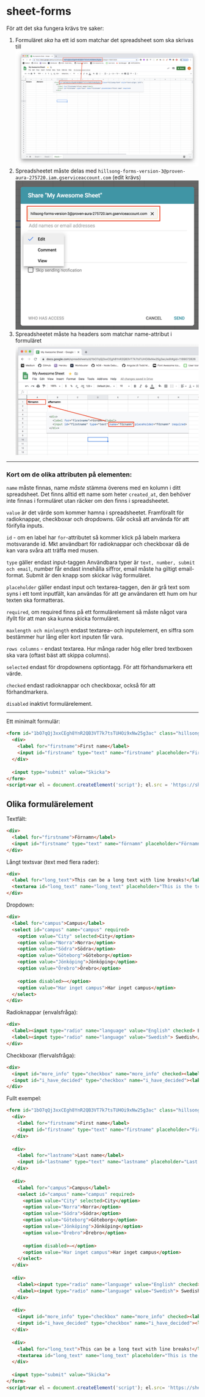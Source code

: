 # sheet-forms

För att det ska fungera krävs tre saker:
1. Formuläret _ska_ ha ett id som matchar det spreadsheet som ska skrivas till
![Must have matching ID](images/formid.png)
2. Spreadsheetet måste delas med `hillsong-forms-version-3@proven-aura-275720.iam.gserviceaccount.com` (edit krävs)
![Must share spreadsheet](images/share.png)
3. Spreadsheetet måste ha headers som matchar name-attribut i formuläret
![Must match name attribute](images/nameattribute.png)

----------------

### Kort om de olika attributen på elementen:

`name` måste finnas, name _måste_ stämma överens med en kolumn i ditt spreadsheet. Det finns alltid ett name som heter `created_at`, den behöver inte finnas i formuläret utan räcker om den finns i spreadsheetet.

`value` är det värde som kommer hamna i spreadsheetet. Framförallt för radioknappar, checkboxar och dropdowns. Går också att använda för att förifylla inputs.

`id` - om en label har `for`-attributet så kommer klick på labeln markera motsvarande id.
Mkt användbart för radioknappar och checkboxar då de kan vara svåra att träffa med musen.

`type` gäller endast input-taggen Användbara typer är `text, number, submit och email`, number får endast innehålla siffror, email måste ha giltigt email-format. Submit är den knapp som skickar iväg formuläret.

`placeholder` gäller endast input och textarea-taggen, den är grå text som syns i ett tomt inputfält, kan användas för att ge användaren ett hum om hur texten ska formatteras.

`required`, om required finns på ett formulärelement så måste något vara ifyllt för att man ska kunna skicka formuläret.

`maxlength och minlength` endast textarea– och inputelement, en siffra som bestämmer hur lång eller kort inputen får vara.

`rows columns` - endast textarea. Hur många rader hög eller bred textboxen ska vara (oftast bäst att skippa columns).

`selected` endast för dropdownens optiontagg. För att förhandsmarkera ett värde.

`checked` endast radioknappar och checkboxar, också för att förhandmarkera.

`disabled` inaktivt formulärelement.

----------------

Ett minimalt formulär:
```html
<form id="1bO7qQj3xxCEgh8YnR2QB3VT7k7tsTUHOi9xNw25g3ac" class="hillsong-form" style="text-align: left">
  <div>
    <label for="firstname">First name</label>
    <input id="firstname" type="text" name="firstname" placeholder="First name" required>
  </div>

  <input type="submit" value="Skicka">
</form>
<script>var el = document.createElement('script'); el.src = 'https://sheets-forms.netlify.app/.netlify/functions/script'; document.body.append(el);</script>
```

## Olika formulärelement

Textfält:
```html
<div>
  <label for="firstname">Förnamn</label>
  <input id="firstname" type="text" name="förnamn" placeholder="Förnamn" required>
</div>
```

Långt textsvar (text med flera rader):
```html
<div>
  <label for="long_text">This can be a long text with line breaks!</label>
  <textarea id="long_text" name="long_text" placeholder="This is the textarea placeholder text" rows="5" maxlength="160" required></textarea>
</div>
```

Dropdown:
```html
<div>
  <label for="campus">Campus</label>
  <select id="campus" name="campus" required>
    <option value="City" selected>City</option>
    <option value="Norra">Norra</option>
    <option value="Södra">Södra</option>
    <option value="Göteborg">Göteborg</option>
    <option value="Jönköping">Jönköping</option>
    <option value="Örebro">Örebro</option>

    <option disabled>—</option>
    <option value="Har inget campus">Har inget campus</option> 
  </select>
</div>
```

Radioknappar (envalsfråga):
```html
<div>
  <label><input type="radio" name="language" value="English" checked> English</label>
  <label><input type="radio" name="language" value="Swedish"> Swedish</label>
</div>
```

Checkboxar (flervalsfråga):
```html
<div>
  <input id="more_info" type="checkbox" name="more_info" checked><label for="more_info">I want more info</label>
  <input id="i_have_decided" type="checkbox" name="i_have_decided"><label for="i_have_decided">I have decided</label>
</div>
```



Fullt exempel:

```html
<form id="1bO7qQj3xxCEgh8YnR2QB3VT7k7tsTUHOi9xNw25g3ac" class="hillsong-form" style="text-align: left">
  <div>
    <label for="firstname">First name</label>
    <input id="firstname" type="text" name="firstname" placeholder="First name" required>
  </div>

  <div>
    <label for="lastname">Last name</label>
    <input id="lastname" type="text" name="lastname" placeholder="Last name" required>
  </div>

  <div>
    <label for="campus">Campus</label>
    <select id="campus" name="campus" required>
      <option value="City" selected>City</option>
      <option value="Norra">Norra</option>
      <option value="Södra">Södra</option>
      <option value="Göteborg">Göteborg</option>
      <option value="Jönköping">Jönköping</option>
      <option value="Örebro">Örebro</option>

      <option disabled>—</option>
      <option value="Har inget campus">Har inget campus</option> 
    </select>
  </div>

  <div>
    <label><input type="radio" name="language" value="English" checked> English</label>
    <label><input type="radio" name="language" value="Swedish"> Swedish</label>
  </div>

  <div>
    <input id="more_info" type="checkbox" name="more_info" checked><label for="more_info">I want more info</label>
    <input id="i_have_decided" type="checkbox" name="i_have_decided"><label for="i_have_decided">I have decided</label>
  </div>

  <div>
    <label for="long_text">This can be a long text with line breaks!</label>
    <textarea id="long_text" name="long_text" placeholder="This is the textarea placeholder text" rows="5" required></textarea>
  </div>

  <input type="submit" value="Skicka">
</form>
<script>var el = document.createElement('script'); el.src= 'https://sheets-forms.netlify.app/.netlify/functions/script'; document.body.append(el);</script>
```
